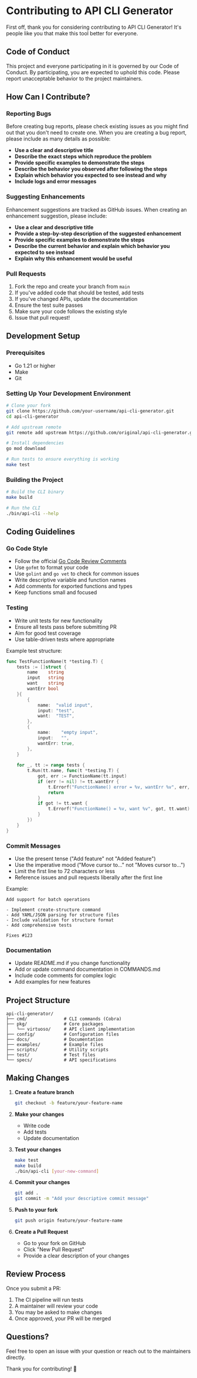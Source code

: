 # Contributing to API CLI Generator

First off, thank you for considering contributing to API CLI Generator! It's people like you that make this tool better for everyone.

## Code of Conduct

This project and everyone participating in it is governed by our Code of Conduct. By participating, you are expected to uphold this code. Please report unacceptable behavior to the project maintainers.

## How Can I Contribute?

### Reporting Bugs

Before creating bug reports, please check existing issues as you might find out that you don't need to create one. When you are creating a bug report, please include as many details as possible:

- **Use a clear and descriptive title**
- **Describe the exact steps which reproduce the problem**
- **Provide specific examples to demonstrate the steps**
- **Describe the behavior you observed after following the steps**
- **Explain which behavior you expected to see instead and why**
- **Include logs and error messages**

### Suggesting Enhancements

Enhancement suggestions are tracked as GitHub issues. When creating an enhancement suggestion, please include:

- **Use a clear and descriptive title**
- **Provide a step-by-step description of the suggested enhancement**
- **Provide specific examples to demonstrate the steps**
- **Describe the current behavior and explain which behavior you expected to see instead**
- **Explain why this enhancement would be useful**

### Pull Requests

1. Fork the repo and create your branch from `main`
2. If you've added code that should be tested, add tests
3. If you've changed APIs, update the documentation
4. Ensure the test suite passes
5. Make sure your code follows the existing style
6. Issue that pull request!

## Development Setup

### Prerequisites

- Go 1.21 or higher
- Make
- Git

### Setting Up Your Development Environment

```bash
# Clone your fork
git clone https://github.com/your-username/api-cli-generator.git
cd api-cli-generator

# Add upstream remote
git remote add upstream https://github.com/original/api-cli-generator.git

# Install dependencies
go mod download

# Run tests to ensure everything is working
make test
```

### Building the Project

```bash
# Build the CLI binary
make build

# Run the CLI
./bin/api-cli --help
```

## Coding Guidelines

### Go Code Style

- Follow the official [Go Code Review Comments](https://github.com/golang/go/wiki/CodeReviewComments)
- Use `gofmt` to format your code
- Use `golint` and `go vet` to check for common issues
- Write descriptive variable and function names
- Add comments for exported functions and types
- Keep functions small and focused

### Testing

- Write unit tests for new functionality
- Ensure all tests pass before submitting PR
- Aim for good test coverage
- Use table-driven tests where appropriate

Example test structure:

```go
func TestFunctionName(t *testing.T) {
    tests := []struct {
        name    string
        input   string
        want    string
        wantErr bool
    }{
        {
            name:  "valid input",
            input: "test",
            want:  "TEST",
        },
        {
            name:    "empty input",
            input:   "",
            wantErr: true,
        },
    }
    
    for _, tt := range tests {
        t.Run(tt.name, func(t *testing.T) {
            got, err := FunctionName(tt.input)
            if (err != nil) != tt.wantErr {
                t.Errorf("FunctionName() error = %v, wantErr %v", err, tt.wantErr)
                return
            }
            if got != tt.want {
                t.Errorf("FunctionName() = %v, want %v", got, tt.want)
            }
        })
    }
}
```

### Commit Messages

- Use the present tense ("Add feature" not "Added feature")
- Use the imperative mood ("Move cursor to..." not "Moves cursor to...")
- Limit the first line to 72 characters or less
- Reference issues and pull requests liberally after the first line

Example:

```
Add support for batch operations

- Implement create-structure command
- Add YAML/JSON parsing for structure files
- Include validation for structure format
- Add comprehensive tests

Fixes #123
```

### Documentation

- Update README.md if you change functionality
- Add or update command documentation in COMMANDS.md
- Include code comments for complex logic
- Add examples for new features

## Project Structure

```
api-cli-generator/
├── cmd/              # CLI commands (Cobra)
├── pkg/              # Core packages
│   └── virtuoso/     # API client implementation
├── config/           # Configuration files
├── docs/             # Documentation
├── examples/         # Example files
├── scripts/          # Utility scripts
├── test/             # Test files
└── specs/            # API specifications
```

## Making Changes

1. **Create a feature branch**
   ```bash
   git checkout -b feature/your-feature-name
   ```

2. **Make your changes**
   - Write code
   - Add tests
   - Update documentation

3. **Test your changes**
   ```bash
   make test
   make build
   ./bin/api-cli [your-new-command]
   ```

4. **Commit your changes**
   ```bash
   git add .
   git commit -m "Add your descriptive commit message"
   ```

5. **Push to your fork**
   ```bash
   git push origin feature/your-feature-name
   ```

6. **Create a Pull Request**
   - Go to your fork on GitHub
   - Click "New Pull Request"
   - Provide a clear description of your changes

## Review Process

Once you submit a PR:

1. The CI pipeline will run tests
2. A maintainer will review your code
3. You may be asked to make changes
4. Once approved, your PR will be merged

## Questions?

Feel free to open an issue with your question or reach out to the maintainers directly.

Thank you for contributing! 🎉
